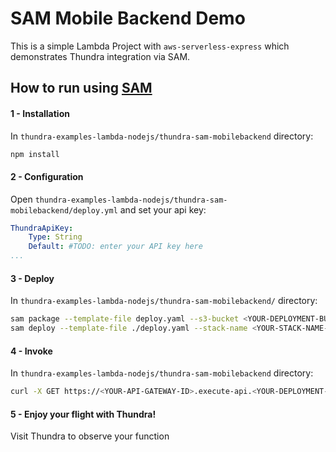 # SAM Mobile Backend Demo
This is a simple Lambda Project with `aws-serverless-express` which demonstrates Thundra integration via SAM.

## How to run using [SAM](https://docs.aws.amazon.com/en_us/serverless-application-model/latest/developerguide/what-is-sam.html)

#### 1 - Installation

In `thundra-examples-lambda-nodejs/thundra-sam-mobilebackend` directory:

```bash
npm install
```

#### 2 - Configuration

Open `thundra-examples-lambda-nodejs/thundra-sam-mobilebackend/deploy.yml` and set your api key:

```yml
ThundraApiKey:
    Type: String
    Default: #TODO: enter your API key here
...
```

#### 3 - Deploy

In `thundra-examples-lambda-nodejs/thundra-sam-mobilebackend/` directory:

```bash
sam package --template-file deploy.yaml --s3-bucket <YOUR-DEPLOYMENT-BUCKET-HERE> --output-template-file deploy.yaml
sam deploy --template-file ./deploy.yaml --stack-name <YOUR-STACK-NAME-HERE> --capabilities CAPABILITY_IAM
```

#### 4 - Invoke

In `thundra-examples-lambda-nodejs/thundra-sam-mobilebackend` directory:

```bash
curl -X GET https://<YOUR-API-GATEWAY-ID>.execute-api.<YOUR-DEPLOYMENT-REGION>.amazonaws.com/dev/teams
```

#### 5 - Enjoy your flight with Thundra!

Visit Thundra to observe your function